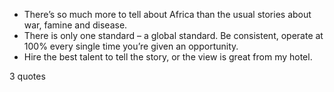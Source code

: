  - There’s so much more to tell about Africa than the usual stories about war, famine and disease.
 - There is only one standard – a global standard. Be consistent, operate at 100% every single time you’re given an opportunity.
 - Hire the best talent to tell the story, or the view is great from my hotel.

3 quotes